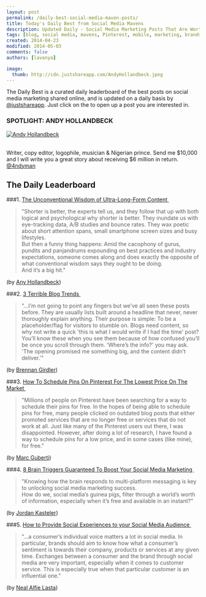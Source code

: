 ```yaml
---
layout: post
permalink: /daily-best-social-media-maven-posts/
title: Today's Daily Best from Social Media Mavens
description: Updated Daily - Social Media Marketing Posts That Are Worth Sharing
tags: [blog, social media, mavens, Pinterest, mobile, marketing, brands, longform, paid, reach, neuroscience]
created: 2014-04-23
modified: 2014-05-03
comments: false
authors: [lavanya]

image:
  thumb: http://cdn.justshareapp.com/AndyHollandbeck.jpeg
---
```


The Daily Best is a curated daily leaderboard of the best posts on social media marketing shared online, and is updated on a daily basis by [@justshareapp](http://twitter.com/justshareapp). Just click on the <i class="icon-link"></i> to open up a post you are interested in.

<div class="article-author-main border-box">
    <h3>SPOTLIGHT: ANDY HOLLANDBECK</h3>
    <a href="https://twitter.com/4ndyman"><img src="http://cdn.justshareapp.com/AndyHollandbeck.jpeg" class="bio-photo large" alt="Andy Hollandbeck"></a>
    <br><br>
<p>Writer, copy editor, logophile, musician & Nigerian prince. Send me $10,000 and I will write you a great story about receiving $6 million in return. <a href="https://twitter.com/4ndyman">@4ndyman</a> </p>
</div>

## The Daily Leaderboard

###1. [The Unconventional Wisdom of Ultra-Long-Form Content&nbsp;<i class="icon-link"></i>](http://relevance.com/blog/the-unconventional-wisdom-of-ultra-long-form-content/)
>"Shorter is better, the experts tell us, and they follow that up with both logical and psychological why shorter is better. They inundate us with eye-tracking data, A/B studies and bounce rates. They wax poetic about short attention spans, small smartphone screen sizes and busy lifestyles.  
But then a funny thing happens: Amid the cacophony of gurus, pundits and panjandrums expounding on best practices and industry expectations, someone comes along and does exactly the opposite of what conventional wisdom says they ought to be doing.  
And it’s a big hit."

(by [Any Hollandbeck](https://twitter.com/4ndyman))


###2.  [3 Terrible Blog Trends&nbsp;<i class="icon-link"></i>](http://socialmediatoday.com/brennangirdler/2389021/3-terrible-blog-trends)
>"...I’m not going to point any fingers but we’ve all seen these posts before. They are usually lists built around a headline that never, never thoroughly explain anything. Their purpose is simple: To be a placeholder/flag for visitors to stumble on. Blogs need content, so why not write a quick 'this is what I would write if I had the time' post?  
You’ll know these when you see them because of how confused you’ll be once you scroll through them. 'Where’s the info?' you may ask. 'The opening promised me something big, and the content didn’t deliver.'"

(by [Brennan Girdler](http://socialmediatoday.com/users/brennangirdler))


###3. [How To Schedule Pins On Pinterest For The Lowest Price On The Market&nbsp;<i class="icon-link"></i>](http://marcguberti.com/2014/04/how-to-schedule-pins-on-pinterest-for-the-lowest-price-on-the-market/)
>"Millions of people on Pinterest have been searching for a way to schedule their pins for free. In the hopes of being able to schedule pins for free, many people clicked on outdated blog posts that either promoted services that are no longer free or services that do not work at all. Just like many of the Pinterest users out there, I was disappointed. However, after doing a lot of research, I have found a way to schedule pins for a low price, and in some cases (like mine), for free."

(by [Marc Guberti](https://twitter.com/MarcGuberti))


###4. [8 Brain Triggers Guaranteed To Boost Your Social Media Marketing&nbsp;<i class="icon-link"></i>](http://marketingland.com/8-brain-triggers-guaranteed-boost-social-media-marketing-80269)
>"Knowing how the brain responds to multi-platform messaging is key to unlocking social media marketing success.  
How do we, social media’s guinea pigs, filter through a world’s worth of information, especially when it’s free and available in an instant?"

(by [Jordan Kasteler](https://twitter.com/JordanKasteler))


###5. [How to Provide Social Experiences to your Social Media Audience&nbsp;<i class="icon-link"></i>](http://socialbarrel.com/provide-social-experiences-social-media-audience/55457/)
>"...a consumer’s individual voice matters a lot in social media. In particular, brands should aim to know how what a consumer’s sentiment is towards their company, products or services at any given time. Exchanges between a consumer and the brand through social media are very important, especially when it comes to customer service. This is especially true when that particular customer is an influential one."

(by [Neal Alfie Lasta](http://socialbarrel.com/author/neal-alfie-lasta/))